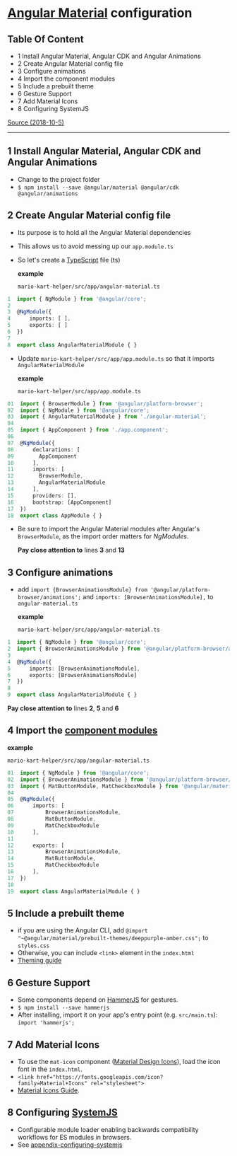 # [Angular Material](https://material.angular.io) configuration

## Table Of Content

- 1 Install Angular Material, Angular CDK and Angular Animations
- 2 Create Angular Material config file
- 3 Configure animations
- 4 Import the component modules
- 5 Include a prebuilt theme
- 6 Gesture Support
- 7 Add Material Icons
- 8 Configuring SystemJS

[Source (2018-10-5)](https://material.angular.io/guide/getting-started)

***

## 1 Install Angular Material, Angular CDK and Angular Animations

- Change to the project folder
- `$ npm install --save @angular/material @angular/cdk @angular/animations`

## 2 Create Angular Material config file

- Its purpose is to hold all the Angular Material dependencies
- This allows us to avoid messing up our `app.module.ts`
- So let's create a [TypeScript](http://www.typescriptlang.org/) file (ts)

  **example**

  `mario-kart-helper/src/app/angular-material.ts`

```typescript
1  import { NgModule } from '@angular/core';
2
3  @NgModule({
4      imports: [ ],
5      exports: [ ]
6  })
7
8  export class AngularMaterialModule { }
```

- Update `mario-kart-helper/src/app/app.module.ts` so that it imports `AngularMaterialModule`

  **example**

  `mario-kart-helper/src/app/app.module.ts`

```typescript
01  import { BrowserModule } from '@angular/platform-browser';
02  import { NgModule } from '@angular/core';
03  import { AngularMaterialModule } from './angular-material';
04
05  import { AppComponent } from './app.component';
06
07  @NgModule({
08      declarations: [
09        AppComponent
10      ],
11      imports: [
12        BrowserModule,
13        AngularMaterialModule
14      ],
15      providers: [],
16      bootstrap: [AppComponent]
17  })
18  export class AppModule { }
```

- Be sure to import the Angular Material modules after Angular's `BrowserModule`, as the import order matters for *NgModules*.

  **Pay close attention to** lines **3** and **13**

## 3 Configure animations

- add `import {BrowserAnimationsModule} from '@angular/platform-browser/animations';` and `imports: [BrowserAnimationsModule],` to `angular-material.ts`

  **example**

  `mario-kart-helper/src/app/angular-material.ts`

```typescript
1  import { NgModule } from '@angular/core';
2  import { BrowserAnimationsModule } from '@angular/platform-browser/animations';
3
4  @NgModule({
5      imports: [BrowserAnimationsModule],
6      exports: [BrowserAnimationsModule]
7  })
8
9  export class AngularMaterialModule { }
```

  **Pay close attention to** lines **2**, **5** and **6**


## 4 Import the [component modules](https://material.angular.io/components/categories)

  **example**

  `mario-kart-helper/src/app/angular-material.ts`

```typescript
01  import { NgModule } from '@angular/core';
02  import { BrowserAnimationsModule } from '@angular/platform-browser/animations';
03  import { MatButtonModule, MatCheckboxModule } from '@angular/material';
04
05  @NgModule({
06      imports: [
07          BrowserAnimationsModule,
08          MatButtonModule,
09          MatCheckboxModule
10      ],
11
12      exports: [
13          BrowserAnimationsModule,
14          MatButtonModule,
15          MatCheckboxModule
16      ],
17  })
18
19  export class AngularMaterialModule { }
```

## 5 Include a prebuilt theme

- if you are using the Angular CLI, add `@import "~@angular/material/prebuilt-themes/deeppurple-amber.css";` to `styles.css`
- Otherwise, you can include `<link>` element in the `index.html`
- [Theming guide](https://material.angular.io/guide/theming)

## 6 Gesture Support

- Some components depend on [HammerJS](https://hammerjs.github.io/) for gestures.
- `$ npm install --save hammerjs`
- After installing, import it on your app's entry point (e.g. `src/main.ts`): 
`import 'hammerjs';`

## 7 Add Material Icons

- To use the `mat-icon` component ([Material Design Icons](https://material.io/icons/)), load the icon font in the `index.html`.
- `<link href="https://fonts.googleapis.com/icon?family=Material+Icons" rel="stylesheet">`
- [Material Icons Guide](https://google.github.io/material-design-icons/).

## 8 Configuring [SystemJS](https://github.com/systemjs/systemjs)

- Configurable module loader enabling backwards compatibility workflows for ES modules in browsers.
- See [appendix-configuring-systemjs](https://material.angular.io/guide/getting-started#appendix-configuring-systemjs)
